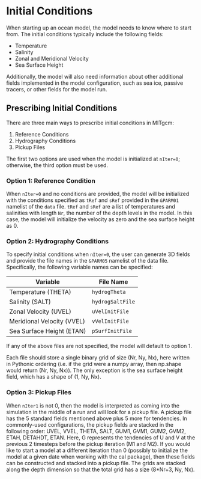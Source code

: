 # Initial Conditions

When starting up an ocean model, the model needs to know where to start from. The initial conditions typically include the following fields:
- Temperature
- Salinity
- Zonal and Meridional Velocity
- Sea Surface Height

Additionally, the model will also need information about other additional fields implemented in the model configuration, such as sea ice, passive tracers, or other fields for the model run.

## Prescribing Initial Conditions

There are three main ways to prescribe initial conditions in MITgcm:
1. Reference Conditions
2. Hydrography Conditions
3. Pickup Files

The first two options are used when the model is initialized at `nIter=0`; otherwise, the third option must be used.

### Option 1: Reference Condition
When `nIter=0` and no conditions are provided, the model will be initialized with the conditions specified as `tRef` and `sRef` provided in the `&PARM01` namelist of the `data` file. `tRef` and `sRef` are a list of temperatures and salinities with length `Nr`, the number of the depth levels in the model. In this case, the model will initialize the velocity as zero and the sea surface height as 0.

### Option 2: Hydrography Conditions
To specify initial conditions when `nIter=0`, the user can generate 3D fields and provide the file names in the `&PARM05` namelist of the data file. Specifically, the following variable names can be specified:

| Variable | File Name |
|----------|-----------|
| Temperature (THETA) | `hydrogTheta` |
| Salinity (SALT) | `hydrogSaltFile` |
| Zonal Velocity (UVEL) | `uVelInitFile` |
| Meridional Velocity (VVEL) | `vVelInitFile` |
| Sea Surface Height (ETAN) | `pSurfInitFile` |

If any of the above files are not specified, the model will default to option 1.

Each file should store a single binary grid of size (Nr, Ny, Nx), here written in Pythonic ordering (i.e. if the grid were a numpy array, then np.shape would return (Nr, Ny, Nx)). The only exception is the sea surface height field, which has a shape of (1, Ny, Nx).

### Option 3: Pickup Files
When `nIter1` is not 0, then the model is interpreted as coming into the simulation in the middle of a run and will look for a pickup file. A pickup file has the 5 standard fields mentioned above plus 5 more for tendencies. In commonly-used configurations, the pickup fields are stacked in the following order: UVEL, VVEL, THETA, SALT, GUM1, GVM1, GUM2, GVM2, ETAH, DETAHDT, ETAN. Here, G represents the tendencies of U and V at the previous 2 timesteps before the pickup iteration (M1 and M2). If you would like to start a model at a different iteration than 0 (possibly to initialize the model at a given date when working with the cal package), then these fields can be constructed and stacked into a pickup file. The grids are stacked along the depth dimension so that the total grid has a size (8*Nr+3, Ny, Nx). 


